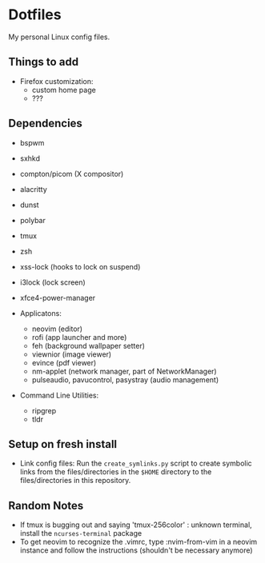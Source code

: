 # Dotfiles

My personal Linux config files.

## Things to add

- Firefox customization:
    - custom home page
    - ???

## Dependencies

- bspwm
- sxhkd
- compton/picom (X compositor)
- alacritty
- dunst
- polybar
- tmux
- zsh
- xss-lock (hooks to lock on suspend)
- i3lock (lock screen)
- xfce4-power-manager

- Applicatons:
    - neovim (editor)
    - rofi (app launcher and more)
    - feh (background wallpaper setter)
    - viewnior (image viewer)
    - evince (pdf viewer)
    - nm-applet (network manager, part of NetworkManager)
    - pulseaudio, pavucontrol, pasystray (audio management)

- Command Line Utilities:
    - ripgrep
    - tldr

## Setup on fresh install

- Link config files: Run the `create_symlinks.py` script to create symbolic links from the files/directories in the `$HOME` directory to the files/directories in this repository.

## Random Notes

- If tmux is bugging out and saying 'tmux-256color' : unknown terminal, install the `ncurses-terminal` package
- To get neovim to recognize the .vimrc, type :nvim-from-vim in a neovim instance and follow the instructions (shouldn't be necessary anymore)
